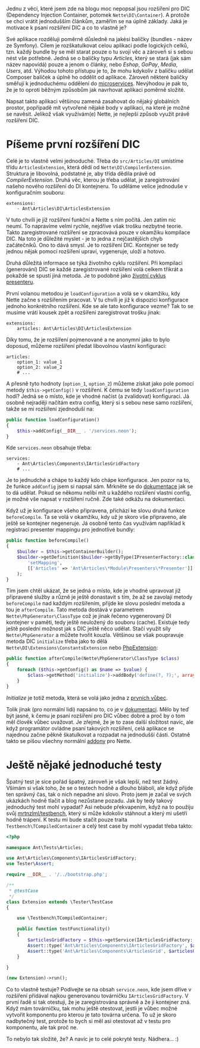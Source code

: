 Jednu z věcí, které jsem zde na blogu moc nepopsal jsou rozšíření pro DIC (Dependency Injection Container, potomek `Nette\DI\Container`). A protože se chci vrátit jednodušším článkům, zaměřím se na úplně základy. Jaká je motivace k psaní rozšíření DIC a co to vlastně je?

Své aplikace rozděluji poměrně důsledně na jakési balíčky (bundles - název ze Symfony). Cílem je rozškatulkovat celou aplikaci podle logických celků, tzn. každý bundle by se měl starat pouze o tu svojí věc a zároveň si s sebou nést vše potřebné. Jedná se o balíčky typu *Articles*, který se stará (jak sám název napovídá) pouze a jenom o články, nebo *Eshop*, *GoPay*, *Media*, *Users*, atd. Výhodou tohoto přístupu je to, že mohu kdykoliv z balíčku udělat Composer balíček a úplně ho oddělit od aplikace. Zároveň některé balíčky směřují k jednoduchému oddělení do [microservices](http://martinfowler.com/articles/microservices.html). Nevýhodou je pak to, že je to oproti běžným způsobům jak navrhovat aplikaci poměrně složité.

Napsat takto aplikaci většinou zamená zasahovat do nějaký globálních prostor, popřípadě mít vytvořené nějaké body v aplikaci, na které je možné se navěsit. Jelikož však využívám(e) Nette, je nejlepší způsob využít právě rozšíření DIC.

Píšeme první rozšíření DIC
==========================
Celé je to vlastně velmi jednoduché. Třeba do `src/Articles/DI` umístíme třídu `ArticlesExtension`, která dědí od `Nette\DI\CompilerExtension`. Struktura je libovolná, podstatné je, aby třída dědila právě od *CompilerExtension*. Druhá věc, kterou je třeba udělat, je zaregistrování našeho nového rozšíření do DI kontejneru. To uděláme velice jednoduše v konfiguračním souboru:

```neon
extensions:
	- Ant\Articles\DI\ArticlesExtension
```

V tuto chvíli je již rozšíření funkční a Nette s ním počítá. Jen zatím nic neumí. To napravíme velmi rychle, nejdříve však trošku nezbytné teorie. Takto zaregistrované rozšíření se zpracovává pouze v okamžiku kompilace DIC. Na toto je důležité myslet - je to jedna z nejčastějších chyb začátečníků. Ono to dává smysl. Je to rozšíření DIC. Kontejner se tedy jednou nějak pomocí rozšíření upraví, vygeneruje, uloží a hotovo.

Druhá důležitá informace se týká životního cyklu rozšíření. Při kompilaci (generování) DIC se každé zaregistrované rozšíření volá celkem třikrát a pokaždé se spustí jiná metoda. Je to podobné jako [životní cyklus presenteru](https://doc.nette.org/cs/2.3/presenters#toc-zivotni-cyklus-presenteru).

První volanou metodou je `loadConfiguration` a volá se v okamžiku, kdy Nette začne s rozšířením pracovat. V tu chvíli je již k dispozici konfigurace jednoho konkrétního rozšíření. Kde se ale tato konfigurace vezme? Tak to se musíme vráti kousek zpět a rozšíření zaregistrovat trošku jinak:

```neon
extensions:
	articles: Ant\Articles\DI\ArticlesExtension
```

Díky tomu, že je rozšíření pojmenované a ne anonymní jako to bylo doposud, můžeme rozšíření předat libovolnou vlastní konfiguraci:

```neon
articles:
	option_1: value_1
	option_2: value_2
	# ...
```

A přesně tyto hodnoty (`option_1`, `option_2`) můžeme získat jako pole pomocí metody `$this->getConfig()` v rozšíření. K čemu se tedy `loadConfiguration` hodí? Jedná se o místo, kde je vhodné načíst (a zvalidovat) konfiguraci. Já osobně nejraději načítám extra config, který si s sebou nese samo rozšíření, takže se mi rozšíření zjednoduší na:

```php
public function loadConfiguration()
{
	$this->addConfig(__DIR__ . '/services.neon');
}
```

Kde `services.neon` obsahuje třeba:

```neon
services:
	- Ant\Articles\Components\IArticlesGridFactory
	# ...
```

Je to jednudché a chápe to každý kdo chápe konfigurace. Jen pozor na to, že funkce `addConfig` jsem si napsal sám. Mrkněte se do [dokumentace](https://doc.nette.org/cs/2.3/di-extensions#toc-loadconfiguration) jak se to dá udělat. Pokud se někomu nelíbí mít u každého rozšíření vlastní config, je možné vše napsat v rozšíření ručně. Zde také odkážu na dokumentaci.

Když už je konfigurace všeho připravena, přichází ke slovu druhá funkce `beforeCompile`. Ta se volá v okamžiku, kdy už je skoro vše připraveno, ale ještě se kontejner negeneruje. Já osobně tento čas využívám například k registraci presenter mappingu pro jednotlivé bundly:

```php
public function beforeCompile()
{
	$builder = $this->getContainerBuilder();
    $builder->getDefinition($builder->getByType(IPresenterFactory::class))->addSetup(
        'setMapping',
        [['Articles' => 'Ant\Articles\*Module\Presenters\*Presenter']]
    );
}
```

Tím jsem chtěl ukázat, že se jedná o místo, kde je vhodné upravovat již připravené služby a různě je ještě donastavit s tím, že až se zavolají metody `beforeCompile` nad každým rozšířením, přijde ke slovu poslední metoda a tou je `afterCompile`. Tato metoda dostává v parametrem `Nette\PhpGenerator\ClassType` což je jinak řečeno vygenerovaný DI kontejner v paměti, tedy ještě neuložený do souboru (cache). Existuje tedy ještě poslední možnost jak s DIC ještě něco udělat. Stačí využít síly `Nette\PhpGenerator` a můžete tvořit kouzla. Většinou se však poupravuje metoda DIC `initialize` třeba jako to dělá `Nette\DI\Extensions\ConstantsExtension` nebo [PhpExtension](https://api.nette.org/2.3.9/source-DI.Extensions.PhpExtension.php.html#19-48):

```php
public function afterCompile(Nette\PhpGenerator\ClassType $class)
{
	foreach ($this->getConfig() as $name => $value) {
		$class->getMethod('initialize')->addBody('define(?, ?);', array($name, $value));
	}
}
```

*Initialize* je totiž metoda, která se volá jako jedna z [prvních vůbec](https://api.nette.org/2.3.9/source-Bootstrap.Configurator.php.html#224).

Tolik jinak (pro normální lidi) napsáno to, co je v [dokumentaci](https://doc.nette.org/cs/2.3/di-extensions). Mělo by teď být jasné, k čemu je psaní rozšíření pro DIC vůbec dobré a proč by o tom měl člověk vůbec uvažovat. Je zřejmé, že je to zase další složitost navíc, ale když programátor ovládne psaní takových rozšíření, celá aplikace se najednou začne pěkně škatulkovat a rozpadat na jednodušší části. Ostatně takto se píšou všechny normální [addony](https://componette.com/) pro Nette.

Ještě nějaké jednoduché testy
=============================
Špatný test je sice pořád špatný, zároveň je však lepší, než test žádný. Všímám si však toho, že se o testech hodně a dlouho blábolí, ale když přijde ten správný čas, tak o nich nepadne ani slovo. Proto jsem je začal ve svých ukázkách hodně tlačit a blog nezůstane pozadu. Jak by tedy takový jednoduchý test mohl vypadat? Asi nebude překvapením, když na to použiju svůj [mrtnzlml/testbench](https://github.com/mrtnzlml/testbench), který si může kdokoliv stáhnout a který mi ušetří hodně trápení. K testu mi bude stačit pouze traita `Testbench\TCompiledContainer` a celý test case by mohl vypadat třeba takto:

```php
<?php

namespace Ant\Tests\Articles;

use Ant\Articles\Components\IArticlesGridFactory;
use Tester\Assert;

require __DIR__ . '/../bootstrap.php';

/**
 * @testCase
 */
class Extension extends \Tester\TestCase
{

	use \Testbench\TCompiledContainer;

	public function testFunctionality()
	{
		$articlesGridFactory = $this->getService(IArticlesGridFactory::class);
		Assert::type('Ant\Articles\Components\IArticlesGridFactory', $articlesGridFactory);
		Assert::type('Ant\Articles\Components\ArticlesGrid', $articlesGridFactory->create(NULL));
	}

}

(new Extension)->run();
```

Co to vlastně testuje? Podívejte se na obsah `service.neon`, kde jsem dříve v rozšíření přidával najkou generovanou továrničku `IArticlesGridFactory`. V první řadě si tak otestuji, že je zaregistrována správně a že ji kontejner zná. Když mám továrničku, tak mohu ještě otestovat, jestli je vůbec možné vytvořit komponentu pro kterou je tato továrna určena. To už je skoro nadbytečný test, protože to bych si měl asi otestovat až v testu pro komponentu, ale tak proč ne.

To nebylo tak složité, že? A navíc je to celé pokryté testy. Nádhera... :)